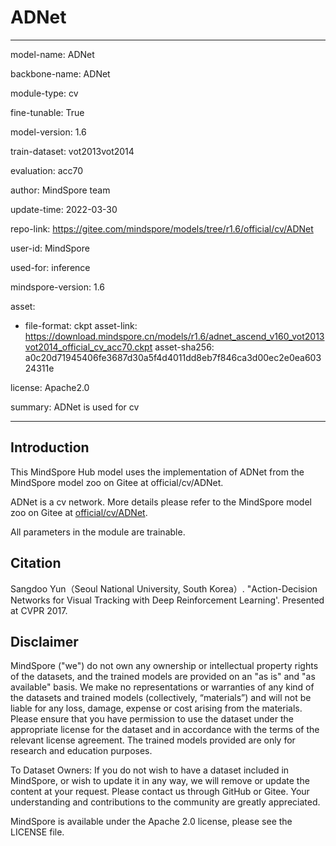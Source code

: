 # ADNet

---

model-name: ADNet

backbone-name: ADNet

module-type: cv

fine-tunable: True

model-version: 1.6

train-dataset: vot2013vot2014

evaluation: acc70

author: MindSpore team

update-time: 2022-03-30

repo-link: <https://gitee.com/mindspore/models/tree/r1.6/official/cv/ADNet>

user-id: MindSpore

used-for: inference

mindspore-version: 1.6

asset:

-
    file-format: ckpt
    asset-link: <https://download.mindspore.cn/models/r1.6/adnet_ascend_v160_vot2013vot2014_official_cv_acc70.ckpt>
    asset-sha256: a0c20d71945406fe3687d30a5f4d4011dd8eb7f846ca3d00ec2e0ea60324311e

license: Apache2.0

summary: ADNet is used for cv

---

## Introduction

This MindSpore Hub model uses the implementation of ADNet from the MindSpore model zoo on Gitee at official/cv/ADNet.

ADNet is a cv network. More details please refer to the MindSpore model zoo on Gitee at [official/cv/ADNet](https://gitee.com/mindspore/models/blob/r1.6/official/cv/ADNet/README_CN.md).

All parameters in the module are trainable.

## Citation

Sangdoo Yun（Seoul National University, South Korea）. "Action-Decision Networks for Visual Tracking with Deep Reinforcement Learning'. Presented at CVPR 2017.

## Disclaimer

MindSpore ("we") do not own any ownership or intellectual property rights of the datasets, and the trained models are provided on an "as is" and "as available" basis. We make no representations or warranties of any kind of the datasets and trained models (collectively, “materials”) and will not be liable for any loss, damage, expense or cost arising from the materials. Please ensure that you have permission to use the dataset under the appropriate license for the dataset and in accordance with the terms of the relevant license agreement. The trained models provided are only for research and education purposes.

To Dataset Owners: If you do not wish to have a dataset included in MindSpore, or wish to update it in any way, we will remove or update the content at your request. Please contact us through GitHub or Gitee. Your understanding and contributions to the community are greatly appreciated.

MindSpore is available under the Apache 2.0 license, please see the LICENSE file.
